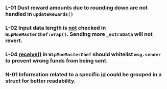 ### L-01 Dust reward amounts due to [rounding down](https://github.com/code-423n4/2024-01-init-capital-invitational/blob/main/contracts/wrapper/WLpMoeMasterChef.sol#L82) are not handled in `updateRewards()` 

### L-02 Input data length is [not](https://github.com/code-423n4/2024-01-init-capital-invitational/blob/main/contracts/wrapper/WLpMoeMasterChef.sol#L116) checked in `WLpMoeMasterChef:wrap()`. Sending more `_extraData` will not revert.

### L-04 [receive()](https://github.com/code-423n4/2024-01-init-capital-invitational/blob/main/contracts/wrapper/WLpMoeMasterChef.sol#L329) in `WLpMoeMasterChef` should whitelist `msg.sender` to prevent wrong funds from being sent.

### N-01 Information related to a specific [id](https://github.com/code-423n4/2024-01-init-capital-invitational/blob/main/contracts/wrapper/WLpMoeMasterChef.sol#L122-L124) could be grouped in a struct for better readability.